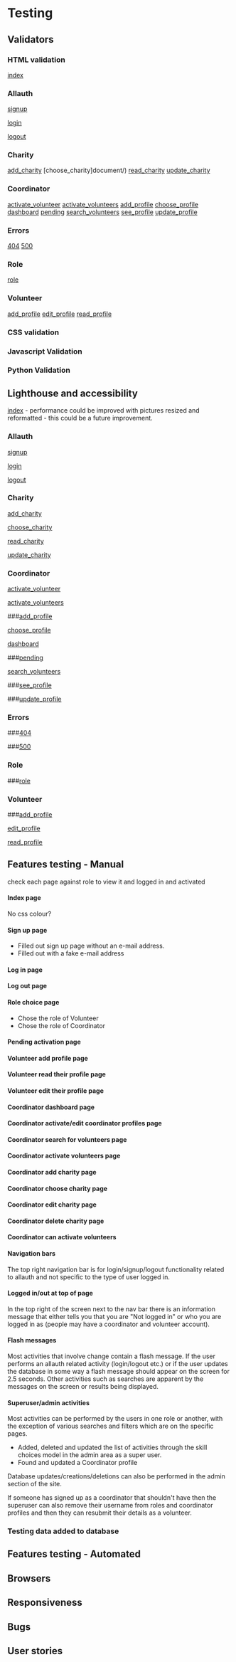 # Testing

## Validators

### HTML validation

[index](document/) 

### Allauth

[signup](document/)

[login](document/)

[logout](document/)

### Charity

[add_charity](document/)
[choose_charity]document/)
[read_charity](document/)
[update_charity](document/)

### Coordinator

[activate_volunteer](document/)
[activate_volunteers](document/)
[add_profile](document/)
[choose_profile](document/)
[dashboard](document/)
[pending](document/)
[search_volunteers](document/)
[see_profile](document/)
[update_profile](document/)

### Errors

[404](document/)
[500](document/)

### Role

[role](document/)

### Volunteer

[add_profile](document/)
[edit_profile](document/)
[read_profile](document/)

### CSS validation

### Javascript Validation

### Python Validation

## Lighthouse and accessibility

[index](document/lightindex.png) - performance could be improved with pictures resized and reformatted - this could be a future improvement.

### Allauth

[signup](document/lightsignup.png)

[login](document/lightlogin.png)

[logout](document/lightlogout.png)

### Charity

[add_charity](document/lightadd-charity.png)

[choose_charity](document/lightchoose-charity.png)

[read_charity](document/lightread-charity.png)

[update_charity](document/lightupdate-charity.png)

### Coordinator

[activate_volunteer](document/lightactivate-volunteers.png)

[activate_volunteers](document/lightactivate-volunteer.png)

###[add_profile](document/)

[choose_profile](document/lightchoose-profile.png)

[dashboard](document/lightdash.png)

###[pending](document/)

[search_volunteers](document/lightsearch-volunteer.png)

###[see_profile](document/)

###[update_profile](document/)

### Errors

###[404](document/)

###[500](document/)

### Role

###[role](document/)

### Volunteer

###[add_profile](document/)

[edit_profile](document/lightvoledit-profile.png)

[read_profile](document/lightvolread-profile.png)

## Features testing - Manual

check each page against role to view it and logged in and activated

#### Index page

No css colour?

#### Sign up page

- Filled out sign up page without an e-mail address.
- Filled out with a fake e-mail address

#### Log in page

#### Log out page

#### Role choice page

- Chose the role of Volunteer
- Chose the role of Coordinator

#### Pending activation page

#### Volunteer add profile page

#### Volunteer read their profile page

#### Volunteer edit their profile page

#### Coordinator dashboard page

#### Coordinator activate/edit coordinator profiles page

#### Coordinator search for volunteers page

#### Coordinator activate volunteers page

#### Coordinator add charity page

#### Coordinator choose charity page

#### Coordinator edit charity page

#### Coordinator delete charity page

#### Coordinator can activate volunteers

#### Navigation bars
The top right navigation bar is for login/signup/logout functionality related to allauth and not specific to the type of user logged in.

#### Logged in/out at top of page

In the top right of the screen next to the nav bar there is an information message that either tells you that you are "Not logged in"  or who you are logged in as (people may have a coordinator and volunteer account).

#### Flash messages

Most activities that involve change contain a flash message. If the user performs an allauth related activity (login/logout etc.) or if the user updates the database in some way a flash message should appear on the screen for 2.5 seconds. Other activities such as searches are apparent by the messages on the screen or results being displayed.

#### Superuser/admin activities

Most activities can be performed by the users in one role or another, with the exception of various searches and filters which are on the specific pages. 

- Added, deleted and updated the list of activities through the skill choices model in the admin area as a super user.
- Found and updated a Coordinator profile


Database updates/creations/deletions can also be performed in the admin section of the site.

If someone has signed up as a coordinator that shouldn't have then the superuser can also remove their username from roles and coordinator profiles and then they can resubmit their details as a volunteer.

### Testing data added to database


## Features testing - Automated

## Browsers

## Responsiveness

## Bugs

## User stories